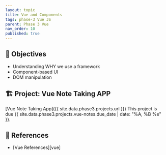 ```yaml
---
layout: topic
title: Vue and Components
tags: phase-3 Vue JS
parent: Phase 3 Vue
nav_order: 10
published: true
---
```



## 🎯 Objectives

- Understanding WHY we use a framework
- Component-based UI
- DOM manipulation


## 🏗️ Project: Vue Note Taking APP

[Vue Note Taking App]({{ site.data.phase3.projects.url }})
This project is due {{ site.data.phase3.projects.vue-notes.due_date | date: "%A, %B %e" }}.

## 🔖 References

- [Vue References][vue]
